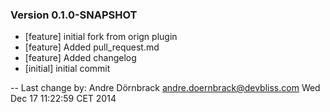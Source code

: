 
### Version 0.1.0-SNAPSHOT
 - [feature] initial fork from orign plugin
 - [feature] Added pull_request.md
 - [feature] Added changelog
 - [initial] initial commit

-- Last change by: Andre Dörnbrack <andre.doernbrack@devbliss.com> Wed Dec 17 11:22:59 CET 2014
